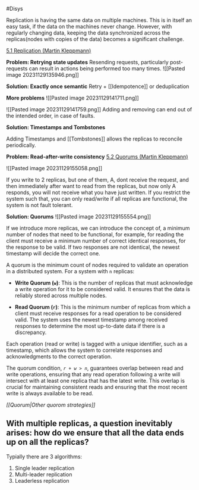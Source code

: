 #Disys

Replication is having the same data on multiple machines. This is in itself an easy task, if the data on the machines never change. However, with regularly changing data, keeping the data synchronized across the replicas(nodes with copies of the data) becomes a significant challenge. 

[5.1 Replication (Martin Kleppmann)](https://www.youtube.com/watch?v=mBUCF1WGI_I&list=PLeKd45zvjcDFUEv_ohr_HdUFe97RItdiB&index=14)

**Problem: Retrying state updates**
Resending requests, particularly post-requests can result in actions being performed too many times.
![[Pasted image 20231129135946.png]]


**Solution: Exactly once semantic**
Retry + [[Idempotence]] or deduplication

**More problems**
![[Pasted image 20231129141711.png]]


![[Pasted image 20231129141759.png]]
Adding and removing can end out of the intended order, in case of faults. 

**Solution: Timestamps and Tombstones**

Adding Timestamps and [[Tombstones]] allows the replicas to reconcile periodically.

**Problem: Read-after-write consistency**
[5.2 Quorums (Martin Kleppmann)](https://www.youtube.com/watch?v=uNxl3BFcKSA&list=PLeKd45zvjcDFUEv_ohr_HdUFe97RItdiB&index=15) 

![[Pasted image 20231129155058.png]]

If you write to 2 replicas, but one of them, A, dont receive the request, and then immediately after want to read from the replicas, but now only A responds, you will not receive what you have just written. 
If you restrict the system such that, you can only read/write if all replicas are functional, the system is not fault tolerant. 

**Solution: Quorums**
![[Pasted image 20231129155554.png]]

If we introduce more replicas, we can introduce the concept of, a minimum number of nodes that need to be functional, for example, for reading the client must receive a minimum number of correct identical responses, for the response to be valid. If two responses are not identical, the newest timestamp will decide the correct one.

A quorum is the minimum count of nodes required to validate an operation in a distributed system. For a system with `n` replicas:

- **Write Quorum (`w`)**: This is the number of replicas that must acknowledge a write operation for it to be considered valid. It ensures that the data is reliably stored across multiple nodes.
    
- **Read Quorum (`r`)**: This is the minimum number of replicas from which a client must receive responses for a read operation to be considered valid. The system uses the newest timestamp among received responses to determine the most up-to-date data if there is a discrepancy.
    

Each operation (read or write) is tagged with a unique identifier, such as a timestamp, which allows the system to correlate responses and acknowledgments to the correct operation.

The quorum condition, *`r + w > n`*, guarantees overlap between read and write operations, ensuring that any read operation following a write will intersect with at least one replica that has the latest write. This overlap is crucial for maintaining consistent reads and ensuring that the most recent write is always available to be read.

*[[Quorum|Other quorom strategies]]*



## With multiple replicas, a question inevitably arises: how do we ensure that all the data ends up on all the replicas?

Typially there are 3 algorithms:

1) Single leader replication
2) Multi-leader replication
3) Leaderless replication










